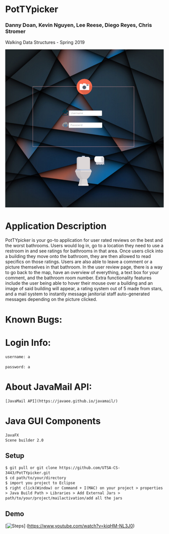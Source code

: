 # PotTYpicker

### Danny Doan, Kevin Nguyen, Lee Reese, Diego Reyes, Chris Stromer
Walking Data Structures - Spring 2019

![alt text](https://github.com/UTSA-CS-3443/PotTYpicker/blob/master/image/Login_Controller.png)

# Application Description 
PotTYpicker is your go-to application for user rated reviews on the best and the worst bathrooms. Users would log in, go to a location they need to use a restroom in and see ratings for bathrooms in that area. Once users click into a building they move onto the bathroom, they are then allowed to read specifics on those ratings. Users are also able to leave a comment or a picture themselves in that bathroom. In the user review page, there is a way to go back to the map, have an overview of everything, a text box for your comment, and the bathroom room number. Extra functionality features include the user being able to hover their mouse over a building and an image of said building will appear, a rating system out of 5 made from stars, and a mail system to instantly message janitorial staff auto-generated messages depending on the picture clicked. 

# Known Bugs:

# Login Info:

	username: a
	
	password: a
	
# About JavaMail API:
	[JavaMail API](https://javaee.github.io/javamail/)
# Java GUI Components
	JavaFX
	Scene builder 2.0
## Setup
```
$ git pull or git clone https://github.com/UTSA-CS-3443/PotTYpicker.git
$ cd path/to/your/directory
$ import you project to Eclipse
$ right click(Window) or Command + I(MAC) on your project > properties > Java Build Path > Libraries > Add External Jars > path/to/your/project/mailactivation/add all the jars  

```    
## Demo

[![Steps](https://j.gifs.com/r89gV2.gif)]
(https://www.youtube.com/watch?v=kiqHM-NL3J0)	
